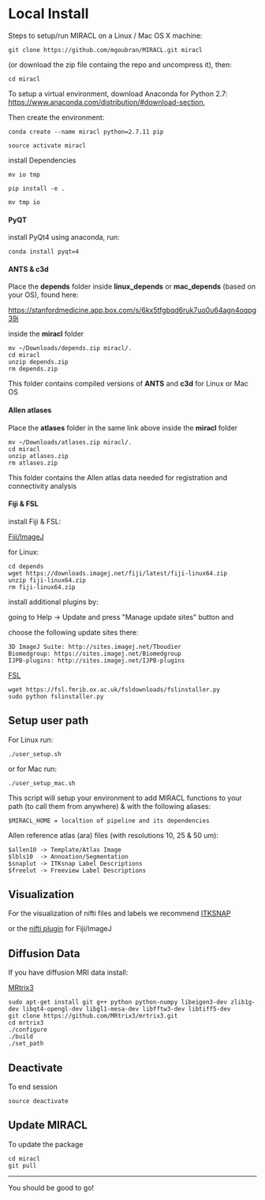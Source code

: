 # Local Install
Steps to setup/run MIRACL on a Linux / Mac OS X machine:

    git clone https://github.com/mgoubran/MIRACL.git miracl

(or download the zip file containg the repo and uncompress it), then:

    cd miracl

To setup a virtual environment, download Anaconda for Python 2.7:
https://www.anaconda.com/distribution/#download-section,

Then create the environment:

    conda create --name miracl python=2.7.11 pip

    source activate miracl

install Dependencies

    mv io tmp

    pip install -e .

    mv tmp io

#### PyQT
install PyQt4 using anaconda, run:
        
    conda install pyqt=4

#### ANTS & c3d

Place the **depends** folder inside **linux_depends** or **mac_depends** (based on your OS), found here:

https://stanfordmedicine.app.box.com/s/6kx5tfgbqd6ruk7uo0u64agn4oqpg39i

inside the **miracl** folder

    mv ~/Downloads/depends.zip miracl/.
    cd miracl
    unzip depends.zip
    rm depends.zip

This folder contains compiled versions of **ANTS** and **c3d** for Linux or Mac OS

#### Allen atlases

Place the **atlases** folder in the same link above inside the **miracl** folder

    mv ~/Downloads/atlases.zip miracl/.
    cd miracl
    unzip atlases.zip
    rm atlases.zip

This folder contains the Allen atlas data needed for registration and connectivity analysis

#### Fiji & FSL

install Fiji & FSL:

[Fiji/ImageJ](https://imagej.net/Fiji/Downloads)

for Linux:

    cd depends
    wget https://downloads.imagej.net/fiji/latest/fiji-linux64.zip
    unzip fiji-linux64.zip
    rm fiji-linux64.zip

install additional plugins by:

going to Help -> Update and press "Manage update sites" button and

choose the following update sites there:

    3D ImageJ Suite: http://sites.imagej.net/Tboudier
    Biomedgroup: https://sites.imagej.net/Biomedgroup
    IJPB-plugins: http://sites.imagej.net/IJPB-plugins


[FSL](https://fsl.fmrib.ox.ac.uk/fsl/fslwiki/FslInstallation)

    wget https://fsl.fmrib.ox.ac.uk/fsldownloads/fslinstaller.py
    sudo python fslinstaller.py

## Setup user path

For Linux run:

    ./user_setup.sh

or for Mac run:

    ./user_setup_mac.sh

This script will setup your environment to add MIRACL functions to your path
    (to call them from anywhere) & with the following aliases:

    $MIRACL_HOME = localtion of pipeline and its dependencies

Allen reference atlas (ara) files (with resolutions 10, 25 & 50 um):

    $allen10 -> Template/Atlas Image
    $lbls10  -> Annoation/Segmentation
    $snaplut -> ITKsnap Label Descriptions
    $freelut -> Freeview Label Descriptions

## Visualization

For the visualization of nifti files and labels we recommend [ITKSNAP](http://www.itksnap.org/pmwiki/pmwiki.php?n=Downloads.SNAP3)

or the [nifti plugin](https://imagej.nih.gov/ij/plugins/nifti.html) for Fiji/ImageJ


## Diffusion Data

If you have diffusion MRI data install:

[MRtrix3](http://www.mrtrix.org)

    sudo apt-get install git g++ python python-numpy libeigen3-dev zlib1g-dev libqt4-opengl-dev libgl1-mesa-dev libfftw3-dev libtiff5-dev
    git clone https://github.com/MRtrix3/mrtrix3.git
    cd mrtrix3
    ./configure
    ./build
    ./set_path

## Deactivate

To end session

    source deactivate

## Update MIRACL

To update the package

    cd miracl
    git pull

____________________________


You should be good to go!

